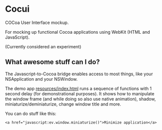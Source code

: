 # Cocui

COCoa User Interface mockup.

For mocking up functional Cocoa applications using WebKit (HTML and JavaScript).

(Currently considered an experiment)

## What awesome stuff can I do?

The Javascript-to-Cocoa bridge enables access to most things, like your NSApplication and your NSWindow.

The demo app [resources/index.html](http://github.com/rsms/cocui/blob/master/resources/index.html) runs a sequence of functions with 1 second delay (for demonstrational purposes). It shows how to manipulate the window frame (and while doing so also use native animation), shadow, miniaturize/deminiaturize, change window title and more.

You can do stuff like this:

	<a href="javascript:ev.window.miniaturize()">Minimize application</a>
